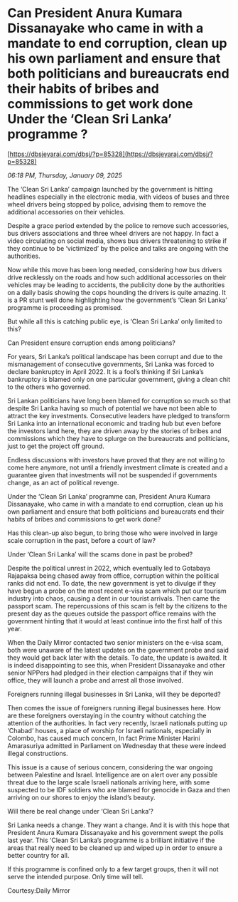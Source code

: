 # Can President Anura Kumara Dissanayake  who came in with a mandate to end corruption, clean up his own parliament and ensure that both politicians and bureaucrats end their habits of bribes and commissions to get work done Under the ‘Clean Sri Lanka’ programme ?

[https://dbsjeyaraj.com/dbsj/?p=85328](https://dbsjeyaraj.com/dbsj/?p=85328)

*06:18 PM, Thursday, January 09, 2025*

The ‘Clean Sri Lanka’ campaign launched by the government is hitting headlines especially in the electronic media, with videos of buses and three wheel drivers being stopped by police, advising them to remove the additional accessories on their vehicles.

Despite a grace period extended by the police to remove such accessories, bus drivers associations and three wheel drivers are not happy. In fact a video circulating on social media, shows bus drivers threatening to strike if they continue to be ‘victimized’ by the police and talks are ongoing with the authorities.

Now while this move has been long needed, considering how bus drivers drive recklessly on the roads and how such additional accessories on their vehicles may be leading to accidents, the publicity done by the authorities on a daily basis showing the cops hounding the drivers is quite amazing. It is a PR stunt well done highlighting how the government’s ‘Clean Sri Lanka’ programme is proceeding as promised.

But while all this is catching public eye, is ‘Clean Sri Lanka’ only limited to this?

Can President ensure corruption ends among politicians?

For years, Sri Lanka’s political landscape has been corrupt and due to the mismanagement of consecutive governments, Sri Lanka was forced to declare bankruptcy in April 2022. It is a fool’s thinking if Sri Lanka’s bankruptcy is blamed only on one particular government, giving a clean chit to the others who governed.

Sri Lankan politicians have long been blamed for corruption so much so that despite Sri Lanka having so much of potential we have not been able to attract the key investments. Consecutive leaders have pledged to transform Sri Lanka into an international economic and trading hub but even before the investors land here, they are driven away by the stories of bribes and commissions which they have to splurge on the bureaucrats and politicians, just to get the project off ground.

Endless discussions with investors have proved that they are not willing to come here anymore, not until a friendly investment climate is created and a guarantee given that investments will not be suspended if governments change, as an act of political revenge.

Under the ‘Clean Sri Lanka’ programme can, President Anura Kumara Dissanayake, who came in with a mandate to end corruption, clean up his own parliament and ensure that both politicians and bureaucrats end their habits of bribes and commissions to get work done?

Has this clean-up also begun, to bring those who were involved in large scale corruption in the past, before a court of law?

Under ‘Clean Sri Lanka’ will the scams done in past be probed?

Despite the political unrest in 2022, which eventually led to Gotabaya Rajapaksa being chased away from office, corruption within the political ranks did not end. To date, the new government is yet to divulge if they have begun a probe on the most recent e-visa scam which put our tourism industry into chaos, causing a dent in our tourist arrivals. Then came the passport scam. The repercussions of this scam is felt by the citizens to the present day as the queues outside the passport office remains with the government hinting that it would at least continue into the first half of this year.

When the Daily Mirror contacted two senior ministers on the e-visa scam, both were unaware of the latest updates on the government probe and said they would get back later with the details. To date, the update is awaited. It is indeed disappointing to see this, when President Dissanayake and other senior NPPers had pledged in their election campaigns that if they win office, they will launch a probe and arrest all those involved.

Foreigners running illegal businesses in Sri Lanka, will they be deported?

Then comes the issue of foreigners running illegal businesses here. How are these foreigners overstaying in the country without catching the attention of the authorities. In fact very recently, Israeli nationals putting up ‘Chabad’ houses, a place of worship for Israeli nationals, especially in Colombo, has caused much concern, In fact Prime Minister Harini Amarasuriya admitted in Parliament on Wednesday that these were indeed illegal constructions.

This issue is a cause of serious concern, considering the war ongoing between Palestine and Israel. Intelligence are on alert over any possible threat due to the large scale Israeli nationals arriving here, with some suspected to be IDF soldiers who are blamed for genocide in Gaza and then arriving on our shores to enjoy the island’s beauty.

Will there be real change under ‘Clean Sri Lanka’?

Sri Lanka needs a change. They want a change. And it is with this hope that President Anura Kumara Dissanayake and his government swept the polls last year. This ‘Clean Sri Lanka’s programme is a brilliant initiative if the areas that really need to be cleaned up and wiped up in order to ensure a better country for all.

If this programme is confined only to a few target groups, then it will not serve the intended purpose. Only time will tell.

Courtesy:Daily  Mirror

